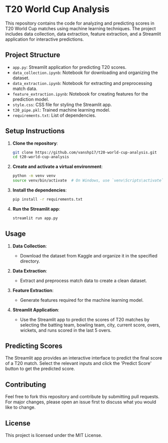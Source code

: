 # T20 World Cup Analysis

This repository contains the code for analyzing and predicting scores in T20 World Cup matches using machine learning techniques. The project includes data collection, data extraction, feature extraction, and a Streamlit application for interactive predictions.

## Project Structure

- `app.py`: Streamlit application for predicting T20 scores.
- `data_collection.ipynb`: Notebook for downloading and organizing the dataset.
- `data_extraction.ipynb`: Notebook for extracting and preprocessing match data.
- `feature_extraction.ipynb`: Notebook for creating features for the prediction model.
- `style.css`: CSS file for styling the Streamlit app.
- `t20_pipe.pkl`: Trained machine learning model.
- `requirements.txt`: List of dependencies.

## Setup Instructions

1. **Clone the repository**:
    ```bash
    git clone https://github.com/vanshp17/t20-world-cup-analysis.git
    cd t20-world-cup-analysis
    ```

2. **Create and activate a virtual environment**:
    ```bash
    python -m venv venv
    source venv/bin/activate  # On Windows, use `venv\Scripts\activate`
    ```

3. **Install the dependencies**:
    ```bash
    pip install -r requirements.txt
    ```

4. **Run the Streamlit app**:
    ```bash
    streamlit run app.py
    ```

## Usage

1. **Data Collection**:
    - Download the dataset from Kaggle and organize it in the specified directory.

2. **Data Extraction**:
    - Extract and preprocess match data to create a clean dataset.

3. **Feature Extraction**:
    - Generate features required for the machine learning model.

4. **Streamlit Application**:
    - Use the Streamlit app to predict the scores of T20 matches by selecting the batting team, bowling team, city, current score, overs, wickets, and runs scored in the last 5 overs.

## Predicting Scores

The Streamlit app provides an interactive interface to predict the final score of a T20 match. Select the relevant inputs and click the 'Predict Score' button to get the predicted score.

## Contributing

Feel free to fork this repository and contribute by submitting pull requests. For major changes, please open an issue first to discuss what you would like to change.

## License

This project is licensed under the MIT License.
